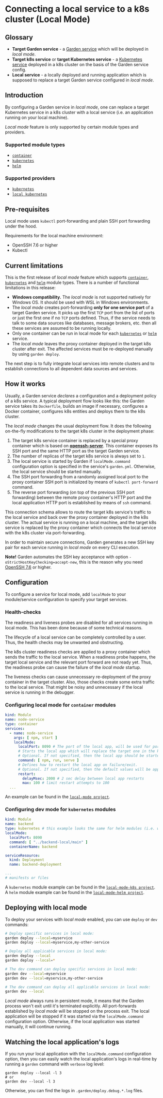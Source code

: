 # Connecting a local service to a k8s cluster (Local Mode)

## Glossary

* **Target Garden service** - a [Garden service](../using-garden/services.md) which will be deployed in _local mode_.
* **Target k8s service** or **target Kubernetes service** -
  a [Kubernetes service](https://kubernetes.io/docs/concepts/services-networking/service/) deployed in a k8s cluster on
  the basis of the Garden service config.
* **Local service** - a locally deployed and running application which is supposed to replace a target Garden service
  configured in _local mode_.

## Introduction

By configuring a Garden service in _local mode_, one can replace a target Kubernetes service in a k8s cluster with a
local service (i.e. an application running on your local machine).

_Local mode_ feature is only supported by certain module types and providers.

### Supported module types

* [`container`](./container-modules.md)
* [`kubernetes`](../reference/module-types/kubernetes.md)
* [`helm`](../reference/module-types/helm.md)

### Supported providers

* [`kubernetes`](../reference/providers/kubernetes.md)
* [`local kubernetes`](../reference/providers/local-kubernetes.md)

## Pre-requisites

Local mode uses `kubectl` port-forwarding and plain SSH port forwarding under the hood.

Requirements for the local machine environment:

* OpenSSH 7.6 or higher
* Kubectl

## Current limitations

This is the first release of _local mode_ feature which supports [`container`](./container-modules.md),
[`kubernetes`](../reference/module-types/kubernetes.md) and [`helm`](../reference/module-types/helm.md) module types.
There is a number of functional limitations in this release:

* **Windows compatibility.** The _local mode_ is not supported natively for Windows OS. It should be used with WSL in
  Windows environments.
* The _local mode_ creates port-forwarding **only for one service port** of a target Garden service. It picks up the
  first `TCP` port from the list of ports or just the first one if no `TCP` ports defined. Thus, if the service needs to
  talk to some data sources like databases, message brokers, etc. then all these services are assumed to be running
  locally.
* Only one container can be run in local mode for each [`kubernetes`](../reference/module-types/kubernetes.md) or
  [`helm`](../reference/module-types/helm.md) service.
* The _local mode_ leaves the proxy container deployed in the target k8s cluster after exit. The affected services must
  be re-deployed manually by using `garden deploy`.

The next step is to fully integrate local services into remote clusters and to establish connections to all dependent
data sources and services.

## How it works

Usually, a Garden service _declares_ a configuration and a deployment policy of a k8s service. A typical deployment flow
looks like this: the Garden service takes its `Dockerfile`, builds an image if necessary, configures a Docker container,
configures k8s entities and deploys them to the k8s cluster.

The _local mode_ changes the usual deployment flow. It does the following on-the-fly modifications to the target k8s
cluster in the deployment phase:

1. The target k8s service container is replaced by a special proxy container which is based
   on **[openssh-server](https://docs.linuxserver.io/images/docker-openssh-server)**. This container exposes its SSH
   port and the same HTTP port as the target Garden service.
2. The number of replicas of the target k8s service is always set to `1`.
3. The local service is started by Garden if `localMode.command` configuration option is specified in the
   service's `garden.yml`. Otherwise, the local service should be started manually.
4. The SSH port forwarding from a randomly assigned local port to the proxy container SSH port is initialized by means
   of `kubectl port-forward` command.
5. The reverse port forwarding (on top of the previous SSH port forwarding) between the remote proxy container's HTTP
   port and the local application HTTP port is established by means of `ssh` command.

This connection schema allows to route the target k8s service's traffic to the local service and back over the proxy
container deployed in the k8s cluster. The actual service is running on a local machine, and the target k8s service is
replaced by the proxy container which connects the local service with the k8s cluster via port-forwarding.

In order to maintain secure connections, Garden generates a new SSH key pair for each service running in _local mode_ on
every CLI execution.

**Note!** Garden automates the SSH key acceptance with option `-oStrictHostKeyChecking=accept-new`, this is the reason
why you need [OpenSSH 7.6](https://www.openssh.com/txt/release-7.6) or higher.

## Configuration

To configure a service for local mode, add `localMode` to your module/service configuration to specify your target
services.

### Health-checks

The readiness and liveness probes are disabled for all services running in local mode. This has been done because of
some technical reasons.

The lifecycle of a local service can be completely controlled by a user. Thus, the health checks may be unwanted and
obstructing.

The k8s cluster readiness checks are applied to a proxy container which sends the traffic to the local service.
When a readiness probe happens, the target local service and the relevant port forward are not ready yet. Thus, the
readiness probe can cause the failure of the _local mode_ startup.

The liveness checks can cause unnecessary re-deployment of the proxy container in the target cluster.
Also, those checks create some extra traffic to the local service. That might be noisy and unnecessary if the local
service is running in the debugger.

### Configuring local mode for `container` modules

```yaml
kind: Module
name: node-service
type: container
services:
  - name: node-service
    args: [ npm, start ]
    localMode:
      localPort: 8090 # The port of the local app, will be used for port-forward setup.
      # Starts the local app which will replace the target one in the k8s cluster.
      # Optional. If not specified, then the local app should be started manually.
      command: [ npm, run, serve ]
      # Defines how to restart the local app on failure/exit.
      # Optional. If not specified, then the default values will be applied.
      restart:
        delayMsec: 2000 # 2 sec delay between local app restarts
        max: 100 # limit restart attempts to 100
  ...
```

An example can be found in the [`local-mode project`](../../examples/local-mode).

### Configuring dev mode for `kubernetes` modules

```yaml
kind: Module
name: backend
type: kubernetes # this example looks the same for helm modules (i.e. with `type: helm`)
localMode:
  localPort: 8090
  command: [ "../backend-local/main" ]
  containerName: backend

serviceResource:
  kind: Deployment
  name: backend-deployment

...
# manifests or files
```

A `kubernetes` module example can be found in the [`local-mode-k8s project`](../../examples/local-mode-k8s).
A `helm` module example can be found in the [`local-mode-helm project`](../../examples/local-mode-helm).

## Deploying with local mode

To deploy your services with _local mode_ enabled, you can use `deploy` or `dev` commands:

```sh
# Deploy specific services in local mode:
garden deploy --local=myservice
garden deploy --local=myservice,my-other-service

# Deploy all applicable services in local mode:
garden deploy --local
garden deploy --local=*

# The dev command can deploy specific services in local mode:
garden dev --local=myservice
garden dev --local=myservice,my-other-service

# The dev command can deploy all applicable services in local mode:
garden dev --local
```

_Local mode_ always runs in persistent mode, it means that the Garden process won't exit until it's terminated
explicitly. All port-forwards established by _local mode_ will be stopped on the process exit. The local application
will be stopped if it was started via the `localMode.command` configuration option. Otherwise, if the local application
was started manually, it will continue running.

## Watching the local application's logs

If you run your local application with the `localMode.command` configuration option, then you can easily watch the local
application's logs in real-time by running a `garden` command with `verbose` log level:

```shell
garden deploy --local -l 3
# or
garden dev --local -l 3
```

Otherwise, you can find the logs in `.garden/deploy.debug.*.log` files.

